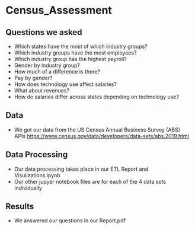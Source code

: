 # Census_Assessment

## Questions we asked
- Which states have the most of which industry groups?
- Which industry groups have the most employees?
- Which industry group has the highest payroll? 
- Gender by industry group? 
- How much of a difference is there?
- Pay by gender?
- How does technology use affect salaries?
- What about revenues?
- How do salaries differ across states depending on technology use?

## Data
- We got our data from the US Census Annual Business Survey (ABS) APIs https://www.census.gov/data/developers/data-sets/abs.2019.html

## Data Processing 
 - Our data processing takes place in our ETL Report and Visulizations.ipynb 
 - Our other jupyer notebook files are for each of the 4 data sets individually 
  
 ## Results
 - We answered our questions in our Report.pdf
